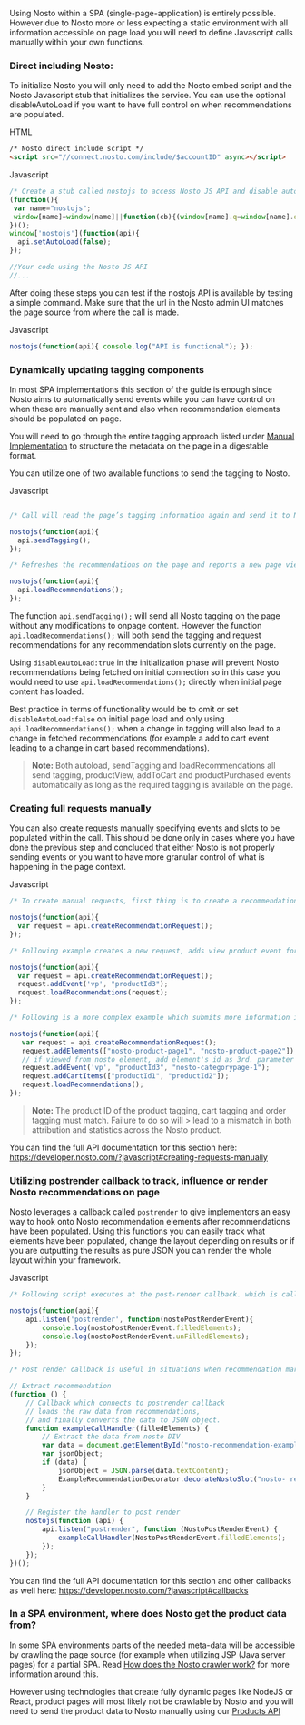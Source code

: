 Using Nosto within a SPA (single-page-application) is entirely possible. However due to Nosto more or less expecting a static environment with all information accessible on page load you will need to define Javascript calls manually within your own functions.

### Direct including Nosto:

To initialize Nosto you will only need to add the Nosto embed script and the Nosto Javascript stub that initializes the service. You can use the optional disableAutoLoad if you want to have full control on when recommendations are populated. 

HTML
```html
/* Nosto direct include script */
<script src="//connect.nosto.com/include/$accountID" async></script>
```

Javascript
```js
/* Create a stub called nostojs to access Nosto JS API and disable auto loading recommendations */
(function(){
 var name="nostojs";
 window[name]=window[name]||function(cb){(window[name].q=window[name].q||[]).push(cb);};
})();
window['nostojs'](function(api){
  api.setAutoLoad(false);
});  

//Your code using the Nosto JS API
//...
```

After doing these steps you can test if the nostojs API is available by testing a simple command. Make sure that the url in the Nosto admin UI matches the page source from where the call is made. 

Javascript
```js
nostojs(function(api){ console.log("API is functional"); });
```

### Dynamically updating tagging components

In most SPA implementations this section of the guide is enough since Nosto aims to automatically send events while you can have control on when these are manually sent and also when recommendation elements should be populated on page. 

You will need to go through the entire tagging approach listed under [Manual Implementation](https://github.com/Nosto/docs-nosto-com/wiki/Manual-implementation) to structure the metadata on the page in a digestable format. 

You can utilize one of two available functions to send the tagging to Nosto.

Javascript
```js

/* Call will read the page’s tagging information again and send it to Nosto. If for example the shopping cart information is tagged on the page, it will also update the visitor’s shopping cart. */ 

nostojs(function(api){
  api.sendTagging();
});

/* Refreshes the recommendations on the page and reports a new page view or product view if the page’s DOM contains the product tagging. Which recommendations to update will be searched from the page DOM by finding all elements where the class is “nosto_element” and then getting their id attributes. */

nostojs(function(api){
  api.loadRecommendations();
});
```

The function `api.sendTagging();` will send all Nosto tagging on the page without any modifications to onpage content. However the function `api.loadRecommendations();` will both send the tagging and request recommendations for any recommendation slots currently on the page. 

Using `disableAutoLoad:true` in the initialization phase will prevent Nosto recommendations being fetched on initial connection so in this case you would need to use `api.loadRecommendations();` directly when initial page content has loaded. 

Best practice in terms of functionality would be to omit or set `disableAutoLoad:false` on initial page load and only using `api.loadRecommendations();` when a change in tagging will also lead to a change in fetched recommendations (for example a add to cart event leading to a change in cart based recommendations). 

> **Note:** Both autoload, sendTagging and loadRecommendations all send tagging, productView, addToCart and 
> productPurchased events automatically as long as the required tagging is available on the page. 

### Creating full requests manually

You can also create requests manually specifying events and slots to be populated within the call. This should be done only in cases where you have done the previous step and concluded that either Nosto is not properly sending events or you want to have more granular control of what is happening in the page context. 

Javascript
```js
/* To create manual requests, first thing is to create a recommendation request object. */

nostojs(function(api){
  var request = api.createRecommendationRequest();
});

/* Following example creates a new request, adds view product event for productId3 and sends the event to Nosto. Request did not specify any recommendation slots, this request only submits view event to Nosto. */

nostojs(function(api){
  var request = api.createRecommendationRequest();
  request.addEvent('vp', "productId3");
  request.loadRecommendations(request);
});

/* Following is a more complex example which submits more information in single request to Nosto. */ 

nostojs(function(api){
   var request = api.createRecommendationRequest();
   request.addElements(["nosto-product-page1", "nosto-product-page2"]);
   // if viewed from nosto element, add element's id as 3rd. parameter
   request.addEvent('vp', "productId3", "nosto-categorypage-1");
   request.addCartItems(["productId1", "productId2"]);
   request.loadRecommendations();
});
```

> **Note:** The product ID of the product tagging, cart tagging and order tagging must match. Failure to do so will > lead to a mismatch in both attribution and statistics across the Nosto product.

You can find the full API documentation for this section here: https://developer.nosto.com/?javascript#creating-requests-manually

### Utilizing postrender callback to track, influence or render Nosto recommendations on page

Nosto leverages a callback called `postrender` to give implementors an easy way to hook onto Nosto recommendation elements after recommendations have been populated. Using this functions you can easily track what elements have been populated, change the layout depending on results or if you are outputting the results as pure JSON you can render the whole layout within your framework.

Javascript
```js
/* Following script executes at the post-render callback. which is called right after Nosto has responded with recommendations. */ 

nostojs(function(api){
    api.listen('postrender', function(nostoPostRenderEvent){
        console.log(nostoPostRenderEvent.filledElements);
        console.log(nostoPostRenderEvent.unFilledElements); 
    });
});

/* Post render callback is useful in situations when recommendation markup is rendered client-side (Browser) e.g. with customizations that are simpler to handle client-side. */ 

// Extract recommendation 
(function () {
    // Callback which connects to postrender callback
    // loads the raw data from recommendations,
    // and finally converts the data to JSON object.
    function exampleCallHandler(filledElements) {
        // Extract the data from nosto DIV
        var data = document.getElementById("nosto-recommendation-example");
        var jsonObject;
        if (data) {
            jsonObject = JSON.parse(data.textContent);
            ExampleRecommendationDecorator.decorateNostoSlot("nosto- recommendation - example", jsonObject);
        }
    }

    // Register the handler to post render
    nostojs(function (api) {
        api.listen("postrender", function (NostoPostRenderEvent) {
            exampleCallHandler(NostoPostRenderEvent.filledElements);
        });
    });
})();
```

You can find the full API documentation for this section and other callbacks as well here: https://developer.nosto.com/?javascript#callbacks

### In a SPA environment, where does Nosto get the product data from?

In some SPA environments parts of the needed meta-data will be accessible by crawling the page source (for example when utilizing JSP (Java server pages) for a partial SPA. Read [How does the Nosto crawler work?](https://github.com/Nosto/docs-nosto-com/wiki/Nosto-crawler) for more information around this. 

However using technologies that create fully dynamic pages like NodeJS or React, product pages will most likely not be crawlable by Nosto and you will need to send the product data to Nosto manually using our [Products API](https://github.com/Nosto/docs-nosto-com/wiki/Updating-products-using-the-Products-API)
